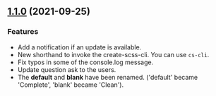 ## [1.1.0](https://github.com/maximedaraize/create-scss-cli/releases/tag/v1.1.0) (2021-09-25)

### Features

- Add a notification if an update is available.
- New shorthand to invoke the create-scss-cli. You can use `cs-cli`.
- Fix typos in some of the console.log message.
- Update question ask to the users.
- The **default** and **blank** have been renamed. ('default' became 'Complete', 'blank' became 'Clean').